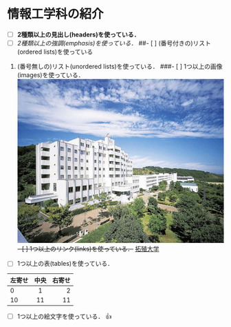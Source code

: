 # 情報工学科の紹介
<!-- Markdown記法を使って学科の紹介ページを作る -->

<!-- この部分より上に記述を追加して下のチェックボックスで確認する -->
- [ ] **2種類以上の見出し(headers)を使っている．**
- [ ] *2種類以上の強調(emphasis)を使っている．*
##- [ ] (番号付きの)リスト(ordered lists)を使っている
1.  (番号無しの)リスト(unordered lists)を使っている．
###- [ ] 1つ以上の画像(images)を使っている．
![Takushoku University](hachioji.jpg)
~~- [ ] 1つ以上のリンク(links)を使っている．~~
[拓殖大学](http://www.takushoku-u.ac.jp "Takushoku University")
- [ ] 1つ以上の表(tables)を使っている．

|左寄せ|中央|右寄せ|
|:---|:---:|---:|
| 0 | 1 | 2 |
| 10 | 11 | 11 |

- [ ] 1つ以上の絵文字を使っている．
:+1:
